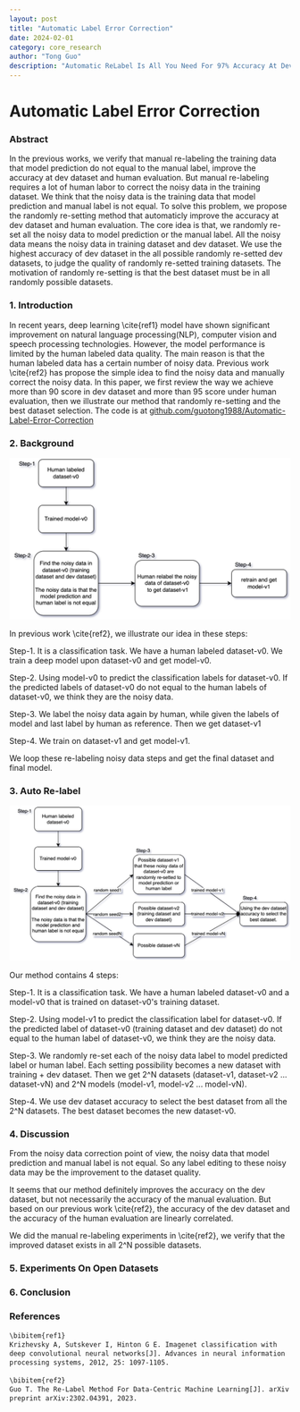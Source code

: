 ```yaml
---
layout: post
title: "Automatic Label Error Correction"
date: 2024-02-01
category: core_research
author: "Tong Guo"
description: "Automatic ReLabel Is All You Need For 97% Accuracy At Dev Dataset"
---
```



# Automatic Label Error Correction

### Abstract

In the previous works, we verify that manual re-labeling the training data that model prediction do not equal to the manual label, improve the accuracy at dev dataset and human evaluation.
But manual re-labeling requires a lot of human labor to correct the noisy data in the training dataset. We think that the noisy data is the training data that model prediction and manual label is not equal.
To solve this problem, we propose the randomly re-setting method that automaticly improve the accuracy at dev dataset and human evaluation.
The core idea is that, we randomly re-set all the noisy data to model prediction or the manual label. All the noisy data means the noisy data in training dataset and dev dataset.
We use the highest accuracy of dev dataset in the all possible randomly re-setted dev datasets, to judge the quality of randomly re-setted training datasets.
The motivation of randomly re-setting is that the best dataset must be in all randomly possible datasets.

### 1. Introduction

In recent years, deep learning \cite{ref1} model have shown significant improvement on natural language processing(NLP), computer vision and speech processing technologies. However, the model performance is limited by the human labeled data quality. The main reason is that the human labeled data has a certain number of noisy data. Previous work \cite{ref2} has propose the simple idea to find the noisy data and manually correct the noisy data. In this paper, we first review the way we achieve more than 90 score in dev dataset and more than 95 score under human evaluation, then we illustrate our method that randomly re-setting and the best dataset selection. The code is at [github.com/guotong1988/Automatic-Label-Error-Correction](https://github.com/guotong1988/Automatic-Label-Error-Correction)

### 2. Background

![fig1](/assets/png/auto-relabel/fig2.png)

In previous work \cite{ref2}, we illustrate our idea in these steps:

Step-1. It is a classification task. We have a human labeled dataset-v0. We train a deep model upon dataset-v0 and get model-v0.

Step-2. Using model-v0 to predict the classification labels for dataset-v0. If the predicted labels of dataset-v0 do not equal to the human labels of dataset-v0, we think they are the noisy data.

Step-3. We label the noisy data again by human, while given the labels of model and last label by human as reference. Then we get dataset-v1

Step-4. We train on dataset-v1 and get model-v1.

We loop these re-labeling noisy data steps and get the final dataset and final model.

### 3. Auto Re-label

![fig2](/assets/png/auto-relabel/fig1.png)

Our method contains 4 steps:

Step-1. It is a classification task. We have a human labeled dataset-v0 and a model-v0 that is trained on dataset-v0's training dataset.

Step-2. Using model-v1 to predict the classification label for dataset-v0. If the predicted label of dataset-v0 (training dataset and dev dataset) do not equal to the human label of dataset-v0, we think they are the noisy data.

Step-3. We randomly re-set each of the noisy data label to model predicted label or human label. Each setting possibility becomes a new dataset with training + dev dataset. Then we get 2^N datasets (dataset-v1, dataset-v2 ... dataset-vN) and 2^N models (model-v1, model-v2 ... model-vN).

Step-4. We use dev dataset accuracy to select the best dataset from all the 2^N datasets. The best dataset becomes the new dataset-v0.


### 4. Discussion

From the noisy data correction point of view, the noisy data that model prediction and manual label is not equal. 
So any label editing to these noisy data may be the improvement to the dataset quality.

It seems that our method definitely improves the accuracy on the dev dataset, but not necessarily the accuracy of the manual evaluation.
But based on our previous work \cite{ref2}, the accuracy of the dev dataset and the accuracy of the human evaluation are linearly correlated.

We did the manual re-labeling experiments in \cite{ref2}, we verify that the improved dataset exists in all 2^N possible datasets.

### 5. Experiments On Open Datasets

### 6. Conclusion

### References
```
\bibitem{ref1}
Krizhevsky A, Sutskever I, Hinton G E. Imagenet classification with deep convolutional neural networks[J]. Advances in neural information processing systems, 2012, 25: 1097-1105.

\bibitem{ref2}
Guo T. The Re-Label Method For Data-Centric Machine Learning[J]. arXiv preprint arXiv:2302.04391, 2023.

```

